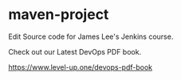 # maven-project
Edit
Source code for James Lee's Jenkins course.

Check out our Latest DevOps PDF book.

https://www.level-up.one/devops-pdf-book
